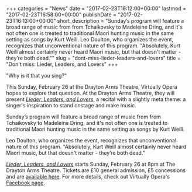 +++
categories = "News"
date = "2017-02-23T16:12:00+00:00"
lastmod = "2017-02-23T16:58:00+00:00"
publishDate = "2017-02-23T16:13:00+00:00"
short_description = "Sunday’s program will feature a broad range of music from from Tchaikovsky to Madeleine Dring, and it&#039;s not often one is treated to traditional Maori hunting music in the same setting as songs by Kurt Weill. Leo Doulton, who organizes the event, recognizes that unconventional nature of this program. &quot;Absolutely, Kurt Weill almost certainly never heard Maori music, but that doesn&#039;t matter - they’re both dead.&quot;"
slug = "dont-miss-lieder-leaders-and-lovers"
title = "Don&#039;t miss: Lieder, Leaders, and Lovers"
+++

"Why is it that you sing?"

This Sunday, February 26 at the Drayton Arms Theatre, Virtually Opera hopes to explore that question. At the Drayton Arms Theatre, they will present [*Lieder, Leaders, and Lovers*](http://www.thedraytonarmstheatre.co.uk/component/jevents/eventdetail/4693/-/lieder-leaders-lovers?Itemid=402), a recital with a slightly meta theme: a singer's inspiration to stand onstage and make music.

Sunday’s program will feature a broad range of music from from Tchaikovsky to Madeleine Dring, and it's not often one is treated to traditional Maori hunting music in the same setting as songs by Kurt Weill.

Leo Doulton, who organizes the event, recognizes that unconventional nature of this program. "Absolutely, Kurt Weill almost certainly never heard Maori music, but that doesn't matter - they’re both dead."

[*Lieder, Leaders, and Lovers*](http://www.thedraytonarmstheatre.co.uk/component/jevents/eventdetail/4693/-/lieder-leaders-lovers?Itemid=402) starts Sunday, February 26 at 8pm at The Drayton Arms Theatre. Tickets are £10 general admission, £5 concessions and are [available here](http://www.thedraytonarmstheatre.co.uk/component/jevents/eventdetail/4693/-/lieder-leaders-lovers?Itemid=402). For more details, check out Virtually Opera's [Facebook page](https://facebook.com/VirtuallyOpera/).





